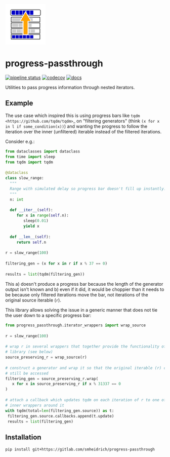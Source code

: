 <img src="./doc/_static/logo.svg" alt="logo" width="128" height="128">

# progress-passthrough

[![pipeline status](https://gitlab.com/smheidrich/progress-passthrough/badges/main/pipeline.svg?style=flat-square)](https://gitlab.com/smheidrich/progress-passthrough/-/commits/main)
[![codecov](https://codecov.io/gl/smheidrich/progress-passthrough/branch/main/graph/badge.svg?token=GBYVO057JT)](https://codecov.io/gl/smheidrich/progress-passthrough)
[![docs](https://img.shields.io/badge/docs-online-brightgreen?style=flat-square)](https://smheidrich.gitlab.io/progress-passthrough/)

Utilities to pass progress information through nested iterators.


## Example

The use case which inspired this is using progress bars like
`tqdm <https://github.com/tqdm/tqdm>`_ on "filtering generators" (think ``(x
for x in l if some_condition(x))``) and wanting the progress to follow the
iteration over the inner (unfiltered) iterable instead of the filtered
iterations.

Consider e.g.:

```python
from dataclasses import dataclass
from time import sleep
from tqdm import tqdm

@dataclass
class slow_range:
  """
  Range with simulated delay so progress bar doesn't fill up instantly.
  """
  n: int

  def __iter__(self):
     for x in range(self.n):
        sleep(0.01)
        yield x

  def __len__(self):
     return self.n

r = slow_range(100)

filtering_gen = (x for x in r if x % 37 == 0)

results = list(tqdm(filtering_gen))
```

This a) doesn't produce a progress bar because the length of the generator
output isn't known and b) even if it did, it would be choppier than it needs to
be because only filtered iterations move the bar, not iterations of the
original source iterable (``r``).

This library allows solving the issue in a generic manner that does not tie the
user down to a specific progress bar:

```python
from progress_passthrough.iterator_wrappers import wrap_source

r = slow_range(100)

# wrap r in several wrappers that together provide the functionality of this
# library (see below)
source_preserving_r = wrap_source(r)

# construct a generator and wrap it so that the original iterable (r) can
# still be accessed
filtering_gen = source_preserving_r.wrap(
   x for x in source_preserving_r if x % 31337 == 0
)

# attach a callback which updates tqdm on each iteration of r to one of the
# inner wrappers around it
with tqdm(total=len(filtering_gen.source)) as t:
 filtering_gen.source.callbacks.append(t.update)
 results = list(filtering_gen)
```


## Installation

```bash
pip install git+https://gitlab.com/smheidrich/progress-passthrough
```
